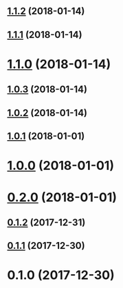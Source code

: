 <a name="1.1.2"></a>
## [1.1.2](https://github.com/guillaumearm/redux-fun/compare/v1.1.1...v1.1.2) (2018-01-14)



<a name="1.1.1"></a>
## [1.1.1](https://github.com/guillaumearm/redux-fun/compare/v1.1.0...v1.1.1) (2018-01-14)



<a name="1.1.0"></a>
# [1.1.0](https://github.com/guillaumearm/redux-fun/compare/v1.0.3...v1.1.0) (2018-01-14)



<a name="1.0.3"></a>
## [1.0.3](https://github.com/guillaumearm/redux-fun/compare/v1.0.2...v1.0.3) (2018-01-14)



<a name="1.0.2"></a>
## [1.0.2](https://github.com/guillaumearm/redux-fun/compare/v1.0.1...v1.0.2) (2018-01-14)



<a name="1.0.1"></a>
## [1.0.1](https://github.com/guillaumearm/redux-fun/compare/v1.0.0...v1.0.1) (2018-01-01)



<a name="1.0.0"></a>
# [1.0.0](https://github.com/guillaumearm/redux-fun/compare/v0.2.0...v1.0.0) (2018-01-01)



<a name="0.2.0"></a>
# [0.2.0](https://github.com/guillaumearm/redux-fun/compare/v0.1.2...v0.2.0) (2018-01-01)



<a name="0.1.2"></a>
## [0.1.2](https://github.com/guillaumearm/redux-fun/compare/v0.1.1...v0.1.2) (2017-12-31)



<a name="0.1.1"></a>
## [0.1.1](https://github.com/guillaumearm/redux-fun/compare/v0.1.0...v0.1.1) (2017-12-30)



<a name="0.1.0"></a>
# 0.1.0 (2017-12-30)



